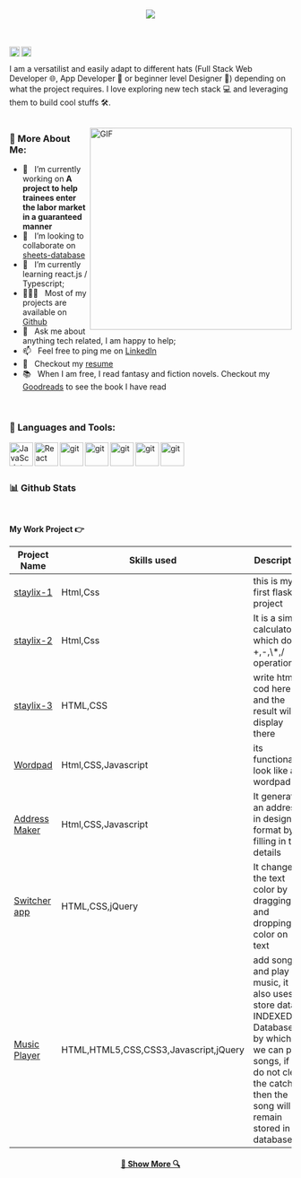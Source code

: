 
<h1 align="center">
  <a href="https://git.io/typing-svg">
    <img src="https://readme-typing-svg.herokuapp.com/?lines=Hello,+There!+👋;This+is+Said+Boutayeb...;Nice+to+meet+you!&center=true&size=30">
  </a>
</h1>
<br/>

<a href='https://www.linkedin.com/in/said-boutayeb-013008267/'><img align='left' alt="linkedin" src="https://raw.githubusercontent.com/rahul-jha98/rahul-jha98/561d474902b59c7429ec22bb73e225696c27b202/assets/linkedin.svg" height='18px'/></a>
<a href='https://x.com/said_Boutayeb_1?t=fEYyleXNmyDsyIv4U-pxfg&s=09'><img align='left' alt="twitter" src="https://raw.githubusercontent.com/rahul-jha98/rahul-jha98/561d474902b59c7429ec22bb73e225696c27b202/assets/twitter.svg" height='18px'/></a>

<br/>

I am a versatilist and easily adapt to different hats (Full Stack Web Developer 🌐, App Developer 📱 or beginner level Designer 🎨) depending on what the project requires. I love exploring new tech stack 💻 and leveraging them to build cool stuffs 🛠️. 
<br/>
<br/>

<img align="right" alt="GIF" src="https://raw.githubusercontent.com/rahul-jha98/rahul-jha98/main/techstack.gif" width="360px"/>
  
### 🧐 More About Me:

- 🔭 &nbsp; I’m currently working on **A project to help trainees enter the labor market in a guaranteed manner**
- 🤝 &nbsp; I’m looking to collaborate on [sheets-database](link)
- 🌱 &nbsp; I’m currently learning react.js / Typescript; 
- 👨🏻‍💻 &nbsp; Most of my projects are available on [Github](https://github.com/said-boutayeb?tab=repositories)
- 💬 &nbsp; Ask me about anything tech related, I am happy to help;
- 📫 &nbsp; Feel free to ping me on [LinkedIn](https://www.linkedin.com/in/said-boutayeb-013008267/)
- 📝 &nbsp; Checkout my [resume](link)
- 📚 &nbsp; When I am free, I read fantasy and fiction novels. Checkout my [Goodreads](link) to see the book I have read

<br>

### 🔨 Languages and Tools:
 
<a href="https://developer.mozilla.org/en-US/docs/Web/JavaScript" target="_blank"> <img align="left" alt="JavaScript" height ="42px"  src="https://raw.githubusercontent.com/rahul-jha98/github_readme_icons/main/language_and_tools/square/javascript/javascript.svg"> </a>
<a href="https://reactjs.org/" target="_blank"> <img align="left" alt="React" height ="42px" src="https://raw.githubusercontent.com/rahul-jha98/github_readme_icons/main/language_and_tools/square/react/react.svg"></a>
<a href="https://git-scm.com/" target="_blank"> <img src="https://raw.githubusercontent.com/rahul-jha98/github_readme_icons/main/language_and_tools/square/git-scm/git-scm.svg" align="left" alt="git" height='42px'/> </a>
<a href="https://www.w3schools.com/css/" target="_blank"> <img src="https://upload.wikimedia.org/wikipedia/commons/thumb/6/62/CSS3_logo.svg/130px-CSS3_logo.svg.png" align="left" alt="git" height='42px'/> </a>
<a href="https://www.w3schools.com/html/" target="_blank"> <img src="https://upload.wikimedia.org/wikipedia/commons/thumb/6/61/HTML5_logo_and_wordmark.svg/120px-HTML5_logo_and_wordmark.svg.png" align="left" alt="git" height='42px'/> </a>
<a href="https://sass-lang.com/" target="_blank"> <img src="https://sass-lang.com/assets/img/logos/logo.svg" align="left" alt="git" height='42px'/> </a>
<a href="https://tailwindcss.com/" target="_blank"> <img src="https://encrypted-tbn0.gstatic.com/images?q=tbn:ANd9GcT1FNZSTwqeWuKcXdYhHU70KUWHIENKyU0olsS7thnLQW0GiV4l3U7qGysvIpoSnZm_4w8&usqp=CAU" align="left" alt="git" height='42px'/> </a>
<br>


<br>


### 📊 Github Stats


<br>


<!-- start work project section -->

<b> My Work Project :point_right:</b>
<table>
  <thead>
    <tr>
      <th>Project Name</th>
      <th>Skills used</th>
      <th>Description</th>
    </tr>
  </thead>
  <tbody>
    <tr>
      <td><a href='https://github.com/said-boutayeb/staylix-1'>staylix-1</a></td>
      <td>Html,Css</td>
      <td>this is my first flask project</td>
    </tr>
    <tr>
      <td><a href='https://github.com/said-boutayeb/staylix-2'>staylix-2</a></td>
      <td>Html,Css</td>
      <td>It is a simple calculator which do +,-,\*,/  operation</td>
    </tr>
    <tr>
      <td><a href="https://github.com/said-boutayeb/staylix-3">staylix-3</a></td>
      <td>HTML,CSS</td>
      <td>write html cod here and the result will display there</td>
    </tr>
    <tr>
      <td><a href='https://keshavsingh4522.github.io/Projects/Wordpad/'>Wordpad</a></td>
      <td>Html,CSS,Javascript</td>
      <td>its functionality look like as wordpad</td>
    </tr>
    <tr>
      <td><a href='https://keshavsingh4522.github.io/Projects/address%20maker/'>Address Maker</a></td>
      <td>Html,CSS,Javascript</td>
      <td> It generates an address in design format by filling in the details</td>
    </tr>
    <tr>
      <td><a href="https://keshavsingh4522.github.io/Projects/switcher-app/">Switcher app</a></td>
      <td>HTML,CSS,jQuery</td>
      <td>It changes  the text color by dragging and dropping color on text</td>
    </tr>
    <tr>
      <td><a href='https://keshavsingh4522.github.io/music-player/'>Music Player</a></td>
      <td>HTML,HTML5,CSS,CSS3,Javascript,jQuery</td>
      <td>add songs and play music, it also uses to store data in  INDEXEDB Database by which we can play songs, if we do not clear the catch then the song will remain stored in a database.</td>
    </tr>
  </tbody>
</table>

<!-- end work project section -->

<h4 align="center">
  <a href="https://github.com/said-boutayeb?tab=repositories" title="Show Repositories">🔎 Show More 🔍</a>
</h4>

